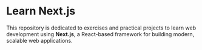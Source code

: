 # Learn Next.js

This repository is dedicated to exercises and practical projects to learn web development using **Next.js**, a React-based framework for building modern, scalable web applications.
